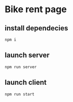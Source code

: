 # Bike rent page

## install dependecies
```
npm i
```

## launch server
```
npm run server
```

## launch client 
```
npm run start
```
